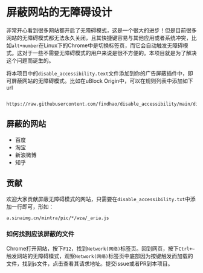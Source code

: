 # 屏蔽网站的无障碍设计
非常开心看到很多网站都开启了无障碍模式，这是一个很大的进步！但是目前很多网站的无障碍模式都无法永久关闭，且其快捷键容易与其他应用或者系统冲突，比如`alt+number`在Linux下的Chrome中是切换标签页，而它会自动触发无障碍模式。这对于一些不需要无障碍模式的用户来说是很不方便的。本项目就是为了解决这个问题而诞生的。

将本项目中的`disable_accessibility.text`文件添加到你的广告屏蔽插件中，即可屏蔽网站的无障碍模式。比如在uBlock Origin中，可以在规则列表中添加如下url
    
        https://raw.githubusercontent.com/findhao/disable_accessibility/main/disable_accessibility.txt

## 屏蔽的网站
- 百度
- 淘宝
- 新浪微博
- 知乎

## 贡献
欢迎大家贡献屏蔽无障碍模式的网站，只需要在`disable_accessibility.txt`中添加一行即可，形如：
```
a.sinaimg.cn/mintra/pic/*/wza/_aria.js
```
### 如何找到应该屏蔽的文件
Chrome打开网站，按下`F12`，找到`Network(网络)`标签页。回到网页，按下`Ctrl+~`触发网站的无障碍模式，观察`Network(网络)`标签页中底部因为按键触发而加载的文件，找到js文件，点击查看其请求地址。提交issue或者PR到本项目。